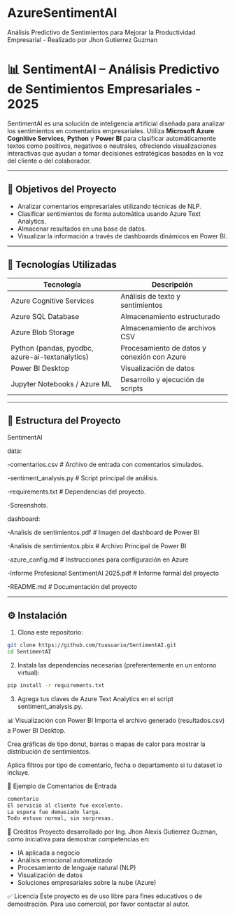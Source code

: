 # AzureSentimentAI
Análisis Predictivo de Sentimientos para Mejorar la Productividad Empresarial - Realizado por Jhon Gutierrez Guzman

# 📊 SentimentAI – Análisis Predictivo de Sentimientos Empresariales - 2025

SentimentAI es una solución de inteligencia artificial diseñada para analizar los sentimientos en comentarios empresariales. Utiliza **Microsoft Azure Cognitive Services**, **Python** y **Power BI** para clasificar automáticamente textos como positivos, negativos o neutrales, ofreciendo visualizaciones interactivas que ayudan a tomar decisiones estratégicas basadas en la voz del cliente o del colaborador.

---

## 📌 Objetivos del Proyecto

- Analizar comentarios empresariales utilizando técnicas de NLP.
- Clasificar sentimientos de forma automática usando Azure Text Analytics.
- Almacenar resultados en una base de datos.
- Visualizar la información a través de dashboards dinámicos en Power BI.

---

## 🧰 Tecnologías Utilizadas

| Tecnología             | Descripción                                         |
|------------------------|-----------------------------------------------------|
| Azure Cognitive Services | Análisis de texto y sentimientos                  |
| Azure SQL Database     | Almacenamiento estructurado                        |
| Azure Blob Storage     | Almacenamiento de archivos CSV                     |
| Python (pandas, pyodbc, azure-ai-textanalytics) | Procesamiento de datos y conexión con Azure |
| Power BI Desktop       | Visualización de datos                             |
| Jupyter Notebooks / Azure ML | Desarrollo y ejecución de scripts             |

---

## 📁 Estructura del Proyecto

SentimentAI

data:

-comentarios.csv # Archivo de entrada con comentarios simulados.

-sentiment_analysis.py # Script principal de análisis.

-requirements.txt # Dependencias del proyecto.

-Screenshots.

dashboard:

-Analisis de sentimientos.pdf # Imagen del dashboard de Power BI

-Analisis de sentimientos.pbix # Archivo Principal de Power BI

-azure_config.md # Instrucciones para configuración en Azure

-Informe Profesional SentimentAI 2025.pdf # Informe formal del proyecto

-README.md # Documentación del proyecto

---

## ⚙️ Instalación

1. Clona este repositorio:

```bash
git clone https://github.com/tuusuario/SentimentAI.git
cd SentimentAI
```

2. Instala las dependencias necesarias (preferentemente en un entorno virtual):

```bash
pip install -r requirements.txt
```

3. Agrega tus claves de Azure Text Analytics en el script sentiment_analysis.py.

📊 Visualización con Power BI
Importa el archivo generado (resultados.csv) a Power BI Desktop.

Crea gráficas de tipo donut, barras o mapas de calor para mostrar la distribución de sentimientos.

Aplica filtros por tipo de comentario, fecha o departamento si tu dataset lo incluye.

🧪 Ejemplo de Comentarios de Entrada

```bash
comentario
El servicio al cliente fue excelente.
La espera fue demasiado larga.
Todo estuvo normal, sin sorpresas.
```

📎 Créditos
Proyecto desarrollado por Ing. Jhon Alexis Gutierrez Guzman, como iniciativa para demostrar competencias en:

- IA aplicada a negocio
- Análisis emocional automatizado
- Procesamiento de lenguaje natural (NLP)
- Visualización de datos
- Soluciones empresariales sobre la nube (Azure)

✅ Licencia
Este proyecto es de uso libre para fines educativos o de demostración. Para uso comercial, por favor contactar al autor.




